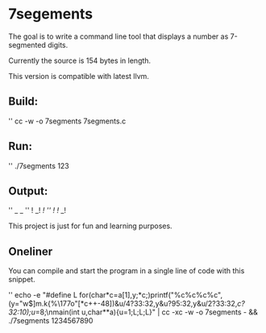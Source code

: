 # 7segements

The goal is to write a command line tool that displays a number as 7-segmented digits.

Currently the source is 154 bytes in length.

This version is compatible with latest llvm.

## Build:

'' cc -w -o 7segments 7segments.c

## Run:

'' ./7segments 123

## Output:

''     _   _
''  !  _!  _!
''  ! !_   _!

This project is just for fun and learning purposes.

## Oneliner

You can compile and start the program in a single line of code with this snippet.

'' echo -e "#define L for(char*c=a[1],y;*c;)printf(\"%c%c%c%c\",(y=\"w$]m.k{%\\177o\"[*c++-48])&u/4?33:32,y&u?95:32,y&u/2?33:32,*c?32:10);u*=8;\nmain(int u,char**a){u=1;L;L;L}" | cc -xc -w -o 7segments - && ./7segments 1234567890